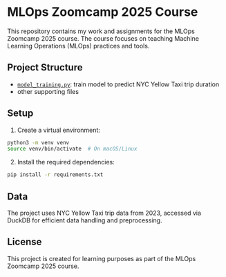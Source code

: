 # MLOps Zoomcamp 2025 Course

This repository contains my work and assignments for the MLOps Zoomcamp 2025 course. The course focuses on teaching Machine Learning Operations (MLOps) practices and tools.

## Project Structure

- [`model_training.py`](model_training.py): train model to predict NYC Yellow Taxi trip duration
- other supporting files

## Setup

1. Create a virtual environment:
```zsh
python3 -m venv venv
source venv/bin/activate  # On macOS/Linux
```
2. Install the required dependencies:
```zsh
pip install -r requirements.txt
```

## Data
The project uses NYC Yellow Taxi trip data from 2023, accessed via DuckDB for efficient data handling and preprocessing.

## License
This project is created for learning purposes as part of the MLOps Zoomcamp 2025 course.
